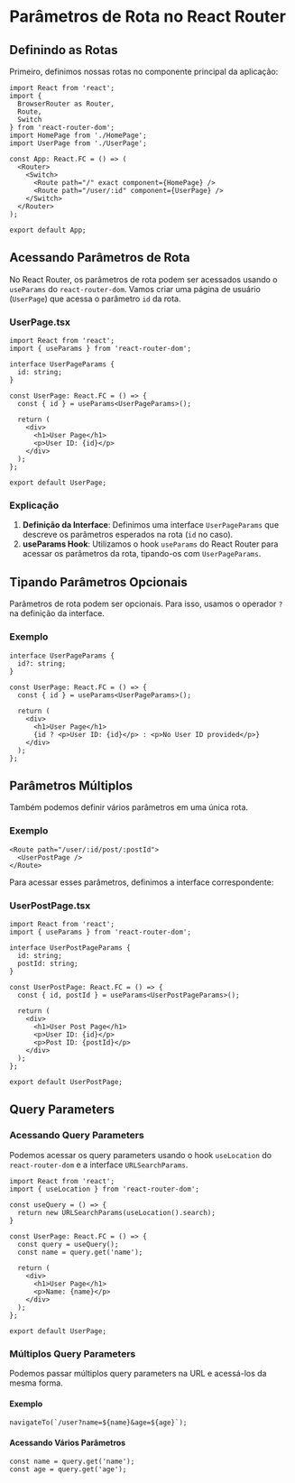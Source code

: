 # Parâmetros de Rota no React Router

## Definindo as Rotas

Primeiro, definimos nossas rotas no componente principal da aplicação:

```tsx
import React from 'react';
import {
  BrowserRouter as Router,
  Route,
  Switch
} from 'react-router-dom';
import HomePage from './HomePage';
import UserPage from './UserPage';

const App: React.FC = () => (
  <Router>
    <Switch>
      <Route path="/" exact component={HomePage} />
      <Route path="/user/:id" component={UserPage} />
    </Switch>
  </Router>
);

export default App;
```

## Acessando Parâmetros de Rota

No React Router, os parâmetros de rota podem ser acessados usando o `useParams` do `react-router-dom`. Vamos criar uma página de usuário (`UserPage`) que acessa o parâmetro `id` da rota.

### UserPage.tsx

```tsx
import React from 'react';
import { useParams } from 'react-router-dom';

interface UserPageParams {
  id: string;
}

const UserPage: React.FC = () => {
  const { id } = useParams<UserPageParams>();

  return (
    <div>
      <h1>User Page</h1>
      <p>User ID: {id}</p>
    </div>
  );
};

export default UserPage;
```

### Explicação

1. **Definição da Interface**: Definimos uma interface `UserPageParams` que descreve os parâmetros esperados na rota (`id` no caso).
2. **useParams Hook**: Utilizamos o hook `useParams` do React Router para acessar os parâmetros da rota, tipando-os com `UserPageParams`.

## Tipando Parâmetros Opcionais

Parâmetros de rota podem ser opcionais. Para isso, usamos o operador `?` na definição da interface.

### Exemplo

```tsx
interface UserPageParams {
  id?: string;
}

const UserPage: React.FC = () => {
  const { id } = useParams<UserPageParams>();

  return (
    <div>
      <h1>User Page</h1>
      {id ? <p>User ID: {id}</p> : <p>No User ID provided</p>}
    </div>
  );
};
```

## Parâmetros Múltiplos

Também podemos definir vários parâmetros em uma única rota.

### Exemplo

```tsx
<Route path="/user/:id/post/:postId">
  <UserPostPage />
</Route>
```

Para acessar esses parâmetros, definimos a interface correspondente:

### UserPostPage.tsx

```tsx
import React from 'react';
import { useParams } from 'react-router-dom';

interface UserPostPageParams {
  id: string;
  postId: string;
}

const UserPostPage: React.FC = () => {
  const { id, postId } = useParams<UserPostPageParams>();

  return (
    <div>
      <h1>User Post Page</h1>
      <p>User ID: {id}</p>
      <p>Post ID: {postId}</p>
    </div>
  );
};

export default UserPostPage;
```

## Query Parameters

### Acessando Query Parameters

Podemos acessar os query parameters usando o hook `useLocation` do `react-router-dom` e a interface `URLSearchParams`.

```tsx
import React from 'react';
import { useLocation } from 'react-router-dom';

const useQuery = () => {
  return new URLSearchParams(useLocation().search);
}

const UserPage: React.FC = () => {
  const query = useQuery();
  const name = query.get('name');

  return (
    <div>
      <h1>User Page</h1>
      <p>Name: {name}</p>
    </div>
  );
};

export default UserPage;
```

### Múltiplos Query Parameters

Podemos passar múltiplos query parameters na URL e acessá-los da mesma forma.

#### Exemplo

```tsx
navigateTo(`/user?name=${name}&age=${age}`);
```

#### Acessando Vários Parâmetros

```tsx
const name = query.get('name');
const age = query.get('age');
```
